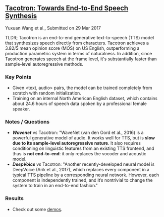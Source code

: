 
## [Tacotron: Towards End-to-End Speech Synthesis](https://arxiv.org/abs/1703.10135)
Yuxuan Wang et al., Submitted on 29 Mar 2017

TLDR; Tacotron is an end-to-end generative text-to-speech (TTS) model that synthesizes speech directly from characters. Tacotron achieves a 3.82/5 mean opinion score (MOS) on US English, outperforming a production parametric system in terms of naturalness. In addition, since Tacotron generates speech at the frame level, it's substantially faster than sample-level autoregressive methods.

### Key Points
* Given <text, audio> pairs, the model can be trained completely from scratch with random initialization.
* Training on an internal North American English dataset, which contains about 24.6 hours of speech data spoken by a professional female speaker.

### Notes / Questions
* ***Wavenet*** vs Tacotron: "WaveNet (van den Oord et al., 2016) is a powerful generative model of audio. It works well for TTS, but is **slow due to its sample-level autoregressive nature**. It also requires conditioning on linguistic features from an existing TTS frontend, and thus is **not end-to-end**: it only replaces the vocoder and acoustic model.
* ***DeepVoice*** vs Tacotron: "Another recently-developed neural model is DeepVoice (Arik et al., 2017), which replaces every component in a typical TTS pipeline by a corresponding neural network. However, each component is independently trained, and it’s nontrivial to change the system to train in an end-to-end fashion."


### Results
* Check out some [demos](https://github.com/google/tacotron).

